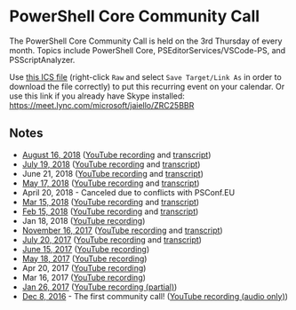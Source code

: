 # PowerShell Core Community Call

The PowerShell Core Community Call is held on the 3rd Thursday of every month.
Topics include PowerShell Core, PSEditorServices/VSCode-PS, and PSScriptAnalyzer.

Use [this ICS file](RecurringCommunityCall.ics) (right-click `Raw` and select `Save Target/Link As` in order to download the file correctly) to put this recurring event on your calendar.
Or use this link if you already have Skype installed: https://meet.lync.com/microsoft/jaiello/ZRC25BBR

## Notes

* [August 16, 2018](./20180816_Notes.md) ([YouTube recording](https://youtu.be/eNIbm4h2guE) and [transcript](20180816_ChatTranscript.txt))
* [July 19, 2018](./20180719_Notes.md) ([YouTube recording](https://youtu.be/0eu--5muiLI) and [transcript](20180719_ChatTranscript.txt))
* June 21, 2018 ([YouTube recording](https://youtu.be/Wj5kksgNTTs) and [transcript](20180621_ChatTranscript.txt))
* [May 17, 2018](./20180517_Notes.md) ([YouTube recording](https://youtu.be/2ZWBuyZvTTg) and [transcript](20180517_ChatTranscript.txt))
* April 20, 2018 - Canceled due to conflicts with PSConf.EU
* [Mar 15, 2018](./20180315_Notes.md) ([YouTube recording](https://youtu.be/PqH2qho-HDE) and [transcript](20180315_ChatTranscript.txt))
* [Feb 15, 2018](./20180215_Notes.md) ([YouTube recording](https://youtu.be/fz8KxMoQDaM) and [transcript](20180215_ChatTranscript.txt))
* Jan 18, 2018 ([YouTube recording](https://youtu.be/SFz-fFue0dg))
* [November 16, 2017](./20171116_Notes.md) ([YouTube recording](https://youtu.be/EZ-UqdP_bxQ) and [transcript](./20171116_ChatTranscript.txt))
* [July 20, 2017](./20170720_Notes.md) ([YouTube recording](https://www.youtube.com/watch?v=DF2L5ezX7AE) and [transcript](./20170720_ChatTranscript.txt))
* [June 15, 2017](./20170615_ChatTranscript.txt) ([YouTube recording](https://www.youtube.com/watch?v=Iu_Q_3cUxTQ))
* [May 18, 2017](./20170518_ChatTranscript.txt) ([YouTube recording](https://www.youtube.com/watch?v=f8WXuFrVSKM))
* Apr 20, 2017 ([YouTube recording](https://www.youtube.com/watch?v=7NFct1AxFOU))
* Mar 16, 2017 ([YouTube recording](https://www.youtube.com/watch?v=tkBiVxd7l2I))
* [Jan 26, 2017](./20170126_ChatTranscript.txt) ([YouTube recording (partial)](https://www.youtube.com/watch?v=j7g5UbVFYqQ))
* [Dec 8, 2016](./20161208_Notes.md) - The first community call! ([YouTube recording (audio only)](https://www.youtube.com/watch?v=N_i0He9jauY))
